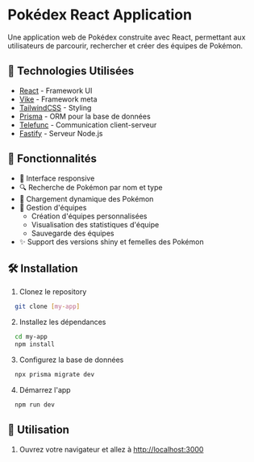 # Pokédex React Application

Une application web de Pokédex construite avec React, permettant aux utilisateurs de parcourir, rechercher et créer des équipes de Pokémon.

## 🚀 Technologies Utilisées

- [React](https://react.dev) - Framework UI
- [Vike](https://vike.dev) - Framework meta
- [TailwindCSS](https://tailwindcss.com) - Styling
- [Prisma](https://www.prisma.io) - ORM pour la base de données
- [Telefunc](https://telefunc.com) - Communication client-serveur
- [Fastify](https://www.fastify.io) - Serveur Node.js

## 🎯 Fonctionnalités

- 📱 Interface responsive
- 🔍 Recherche de Pokémon par nom et type
- 🔄 Chargement dynamique des Pokémon
- 👥 Gestion d'équipes
  - Création d'équipes personnalisées
  - Visualisation des statistiques d'équipe
  - Sauvegarde des équipes
- ✨ Support des versions shiny et femelles des Pokémon

## 🛠️ Installation

1. Clonez le repository

```sh
  git clone [my-app]
```

2. Installez les dépendances

```sh
  cd my-app
  npm install
```

3. Configurez la base de données

```sh
  npx prisma migrate dev
```

4. Démarrez l'app

```sh
  npm run dev
```

## 🚀 Utilisation

1. Ouvrez votre navigateur et allez à <http://localhost:3000>
